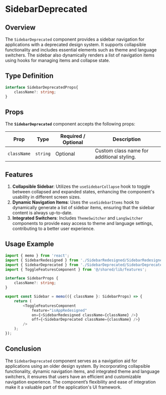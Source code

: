 # SidebarDeprecated

## Overview
The `SidebarDeprecated` component provides a sidebar navigation for applications with a deprecated design system. It supports collapsible functionality and includes essential elements such as theme and language switchers. The sidebar also dynamically renders a list of navigation items using hooks for managing items and collapse state.

## Type Definition
```typescript
interface SidebarDeprecatedProps{
    className?: string;
}
```

## Props
The **`SidebarDeprecated`** component accepts the following props:

| Prop       | Type       | Required / Optional | Description                                                               |
|------------|------------|----------------------|---------------------------------------------------------------------------|
| `className` | `string`   | Optional             | Custom class name for additional styling.                                 |

## Features

1. **Collapsible Sidebar**: Utilizes the `useSidebarCollapse` hook to toggle between collapsed and expanded states, enhancing the component's usability in different screen sizes.
2. **Dynamic Navigation Items**: Uses the `useSidebarItems` hook to dynamically generate a list of sidebar items, ensuring that the sidebar content is always up-to-date.
3. **Integrated Switchers**: Includes `ThemeSwitcher` and `LangSwitcher` components to provide easy access to theme and language settings, contributing to a better user experience.


## Usage Example
```typescript jsx
import { memo } from 'react';
import { SidebarRedesigned } from './SidebarRedesigned/SidebarRedesigned';
import { SidebarDeprecated } from './SidebarDeprecated/SidebarDeprecated';
import { ToggleFeaturesComponent } from '@/shared/lib/features';

interface SidebarProps {
    className?: string;
}

export const Sidebar = memo(({ className }: SidebarProps) => {
    return (
        <ToggleFeaturesComponent
            feature="isAppRedesigned"
            on={<SidebarRedesigned className={className} />}
            off={<SidebarDeprecated className={className} />}
        />
    );
});
```
## Conclusion
The `SidebarDeprecated` component serves as a navigation aid for applications using an older design system. By incorporating collapsible functionality, dynamic navigation items, and integrated theme and language switchers, it ensures that users have an efficient and customizable navigation experience. The component’s flexibility and ease of integration make it a valuable part of the application's UI framework.

